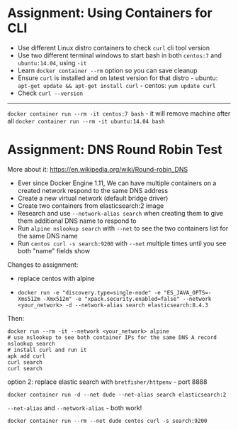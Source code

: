 # Assignment: Using Containers for CLI

- Use different Linux distro containers to check `curl` cli tool version
- Use two different terminal windows to start bash in both `centos:7` and `ubuntu:14.04`, using `-it`
- Learn `docker container --rm` option so you can save cleanup
- Ensure `curl` is installed and on latest version for that distro - ubuntu: `apt-get update && apt-get install curl` - centos: `yum update curl`
- Check `curl --version`

---

`docker container run --rm -it centos:7 bash` - it will remove machine after all
`docker container run --rm -it ubuntu:14.04 bash`

# Assignment: DNS Round Robin Test

More about it: https://en.wikipedia.org/wiki/Round-robin_DNS

- Ever since Docker Engine 1.11, We can have multiple containers
  on a created network respond to the same DNS address
- Create a new virtual network (default bridge driver)
- Create two containers from elasticsearch:2 image
- Research and use `--network-alias search` when creating them to give them additional DNS name to respond to
- Run `alpine nslookup search` with `--net` to see the two containers list for the same DNS name
- Run `centos curl -s search:9200` with `--net` multiple times until you see both "name" fields show

Changes to assignment:

- replace centos with alpine

- `docker run -e "discovery.type=single-node" -e "ES_JAVA_OPTS=-Xms512m -Xmx512m" -e "xpack.security.enabled=false" --network <your_network> -d --network-alias search elasticsearch:8.4.3`

Then:

```
docker run --rm -it --network <your_network> alpine
# use nslookup to see both container IPs for the same DNS A record
nslookup search
# install curl and run it
apk add curl
curl search
curl search
```

option 2:
replace elastic search with `bretfisher/httpenv` - port 8888

`docker container run -d --net dude --net-alias search elasticsearch:2`

`--net-alias` and `--network-alias` - both work!

`docker container run --rm --net dude centos curl -s search:9200`
